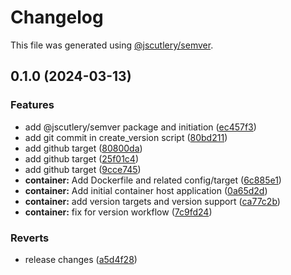 # Changelog

This file was generated using [@jscutlery/semver](https://github.com/jscutlery/semver).

## 0.1.0 (2024-03-13)


### Features

* add @jscutlery/semver package and initiation ([ec457f3](/jdwillmsen/jdw/commit/ec457f35a7881226ca2c7ad13abaf6a0c4c16c4f))
* add git commit in create_version script ([80bd211](/jdwillmsen/jdw/commit/80bd211f98f196fdd09f58c88734a13e5ec3b9ee))
* add github target ([80800da](/jdwillmsen/jdw/commit/80800da7edd9676d2461fa35f91c5fcfa465ba69))
* add github target ([25f01c4](/jdwillmsen/jdw/commit/25f01c4ba0535e899541899ee9e94a857b9811fe))
* add github target ([9cce745](/jdwillmsen/jdw/commit/9cce745610d99895e0c31db632e2e0f916169eae))
* **container:** Add Dockerfile and related config/target ([6c885e1](/jdwillmsen/jdw/commit/6c885e13bf25f3e6adb54838011f3bb9275c693f))
* **container:** Add initial container host application ([0a65d2d](/jdwillmsen/jdw/commit/0a65d2da0813beddb63f01a28e0f0efd0b5812b5))
* **container:** add version targets and version support ([ca77c2b](/jdwillmsen/jdw/commit/ca77c2b4f5c2cb4b574d28bbfd74d95dfcfae8bc))
* **container:** fix for version workflow ([7c9fd24](/jdwillmsen/jdw/commit/7c9fd244e6170dfb90099c37d050a6901a1f5020))


### Reverts

* release changes ([a5d4f28](/jdwillmsen/jdw/commit/a5d4f28cac8e8a96b1744071799154c1e8863f41))
